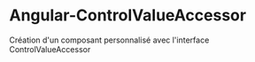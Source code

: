 # Angular-ControlValueAccessor
Création d'un composant personnalisé avec l'interface ControlValueAccessor
